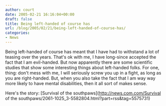 ```yaml
---
author: court
date: 2005-02-21 16:16:04+00:00
draft: false
title: Being left-handed of course has
url: /blog/2005/02/21/being-left-handed-of-course-has/
categories:
- News
---
```


Being left-handed of course has meant that I have had to withstand a lot of teasing over the years.  That's ok with me, I have long-since accepted the fact that I am evil-handed.  But now apparently there are some scientific studies that show some interesting things about left-handed folks.  For one, thing: don't mess with me, I will seriously screw you up in a fight, as long as you are right-handed.  But, when you also take the fact that I am way way more likely to have mental disabilities, then it all sort of makes sense.




Here's the story: [Survival of the southpaws](http://news.com.com/Survival of the southpaws/2061-1025_3-5582804.html?part=rss&tag=5575731)




